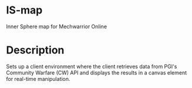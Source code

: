 IS-map
======

Inner Sphere map for Mechwarrior Online

Description
===========

Sets up a client environment where the client retrieves data from PGI's Community Warfare (CW) API and displays the results in a canvas element for real-time manipulation.

